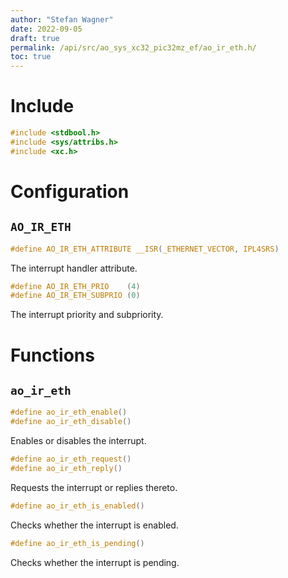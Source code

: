 ```yaml
---
author: "Stefan Wagner"
date: 2022-09-05
draft: true
permalink: /api/src/ao_sys_xc32_pic32mz_ef/ao_ir_eth.h/
toc: true
---
```


# Include

```c
#include <stdbool.h>
#include <sys/attribs.h>
#include <xc.h>
```

# Configuration

## `AO_IR_ETH`

```c
#define AO_IR_ETH_ATTRIBUTE __ISR(_ETHERNET_VECTOR, IPL4SRS)
```

The interrupt handler attribute.

```c
#define AO_IR_ETH_PRIO    (4)
#define AO_IR_ETH_SUBPRIO (0)
```

The interrupt priority and subpriority.

# Functions

## `ao_ir_eth`

```c
#define ao_ir_eth_enable()
#define ao_ir_eth_disable()
```

Enables or disables the interrupt.

```c
#define ao_ir_eth_request()
#define ao_ir_eth_reply()
```

Requests the interrupt or replies thereto.

```c
#define ao_ir_eth_is_enabled()
```

Checks whether the interrupt is enabled.

```c
#define ao_ir_eth_is_pending()
```

Checks whether the interrupt is pending.
